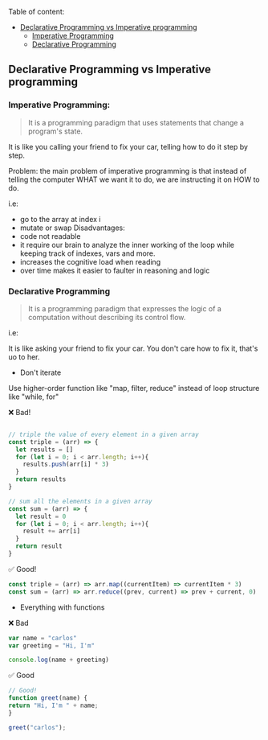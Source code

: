 Table of content:

- [Declarative Programming vs Imperative programming](#declarative-programming-vs-imperative-programming)
    - [Imperative Programming](#imperative-programming)
    - [Declarative Programming](#declarative-programming)
    
## Declarative Programming vs Imperative programming

### Imperative Programming:

> It is a programming paradigm that uses statements that change a program's state.

It is like you calling your friend to fix your car, telling how to do it step by step.

Problem:
the main problem of imperative programming is that instead of telling the computer WHAT we want it to do,
we are instructing it on HOW to do. 

i.e:

- go to the array at index i
- mutate or swap Disadvantages:
- code not readable
- it require our brain to analyze the inner working of the loop while keeping track of indexes, vars and more.
- increases the cognitive load when reading
- over time makes it easier to faulter in reasoning and logic

### Declarative Programming

> It is a programming paradigm that expresses the logic of a computation without describing its control flow.

i.e:

It is like asking your friend to fix your car. You don't care how to fix it, that's uo to her.


 - Don't iterate
   
Use higher-order function like "map, filter, reduce" instead of loop structure like "while, for"

❌ Bad!
````javascript

// triple the value of every element in a given array
const triple = (arr) => {
  let results = []
  for (let i = 0; i < arr.length; i++){
    results.push(arr[i] * 3)
  }
  return results
}

// sum all the elements in a given array
const sum = (arr) => {
  let result = 0
  for (let i = 0; i < arr.length; i++){
    result += arr[i]
  }
  return result
}
````
✅ Good!
````javascript
const triple = (arr) => arr.map((currentItem) => currentItem * 3)
const sum = (arr) => arr.reduce((prev, current) => prev + current, 0)
````

- Everything with functions

❌ Bad
`````javascript
var name = "carlos"
var greeting = "Hi, I'm"

console.log(name + greeting)
`````
✅ Good
`````javascript
// Good!
function greet(name) {
return "Hi, I'm " + name;
}

greet("carlos");
`````


